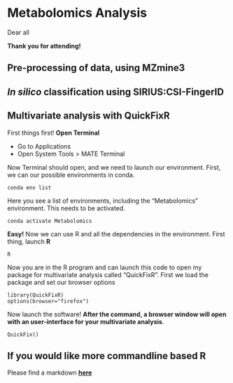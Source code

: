 # Metabolomics Analysis 

Dear all 

**Thank you for attending!** 

## Pre-processing of data, using MZmine3

## *In silico* classification using SIRIUS:CSI-FingerID

## Multivariate analysis with QuickFixR

First things first!
**Open Terminal**

* Go to Applications
* Open System Tools > MATE Terminal

Now Terminal should open, and we need to launch our environment.
First, we can our possible environments in conda.

```
conda env list
```

Here you see a list of environments, including the “Metabolomics” environment. This needs to be activated.

```
conda activate Metabolomics
```
**Easy!**
Now we can use R and all the dependencies in the environment.
First thing, launch **R**

```
R
```

Now you are in the R program and can launch this code to open my package for multivariate analysis called “QuickFixR”.
First we load the package and set our browser options

```
library(QuickFixR)
options(browser="firefox")
```

Now launch the software! **After the command, a browser window will open with an user-interface for your multivariate analysis**.

```
QuickFix()
```

## If you would like more commandline based R

Please find a markdown [**here**](https://github.com/JacobAgerbo/HF_Course_Bilbao)
